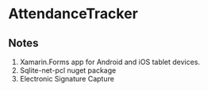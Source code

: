 # AttendanceTracker

## Notes
1) Xamarin.Forms app for Android and iOS tablet devices.
2) Sqlite-net-pcl nuget package
3) Electronic Signature Capture
